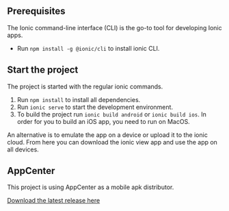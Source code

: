 ## Prerequisites
The Ionic command-line interface (CLI) is the go-to tool for developing Ionic apps.

* Run `npm install -g @ionic/cli` to install ionic CLI.

## Start the project
The project is started with the regular ionic commands.

1. Run `npm install` to install all dependencies.
2. Run `ionic serve` to start the development environment.
3. To build the project run `ionic build android` or `ionic build ios`. In order for you to build an iOS app, you need to run on MacOS.

An alternative is to emulate the app on a device or upload it to the ionic cloud. From here you can download the ionic view app and use the app on all devices.

## AppCenter

This project is using AppCenter as a mobile apk distributor.

[Download the latest release here](https://install.appcenter.ms/users/eliu18/apps/todo/distribution_groups/todo)


